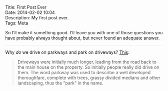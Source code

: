 Title: First Post Ever  
Date: 2014-02-02 10:04  
Description: My first post ever.  
Tags: Meta  

So I'll make it something good. I'll leave you with one of those questions you have probably always thought about, but never found an adequate answer.

***

Why *do* we drive on parkways and park on driveways? [This][answers]:

> Driveways were initially much longer, leading from the road back to the main house on the property. So initially people really did drive on them. The word parkway was used to describe a well developed thoroughfare, complete with trees, grassy divided medians and other landscaping, thus the "park" in the name.

[answers]: http://wiki.answers.com/Q/Why_do_we_park_in_the_driveway_and_drive_on_the_parkway "Why *do* we drive on parkways and park on driveways?"